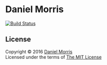 # Daniel Morris

[![Build Status](https://travis-ci.org/unfunco/unfun.co.svg?branch=master)](https://travis-ci.org/unfunco/unfun.co)

## License

Copyright © 2016 [Daniel Morris](https://unfun.co)  
Licensed under the terms of [The MIT License](LICENSE.md)
